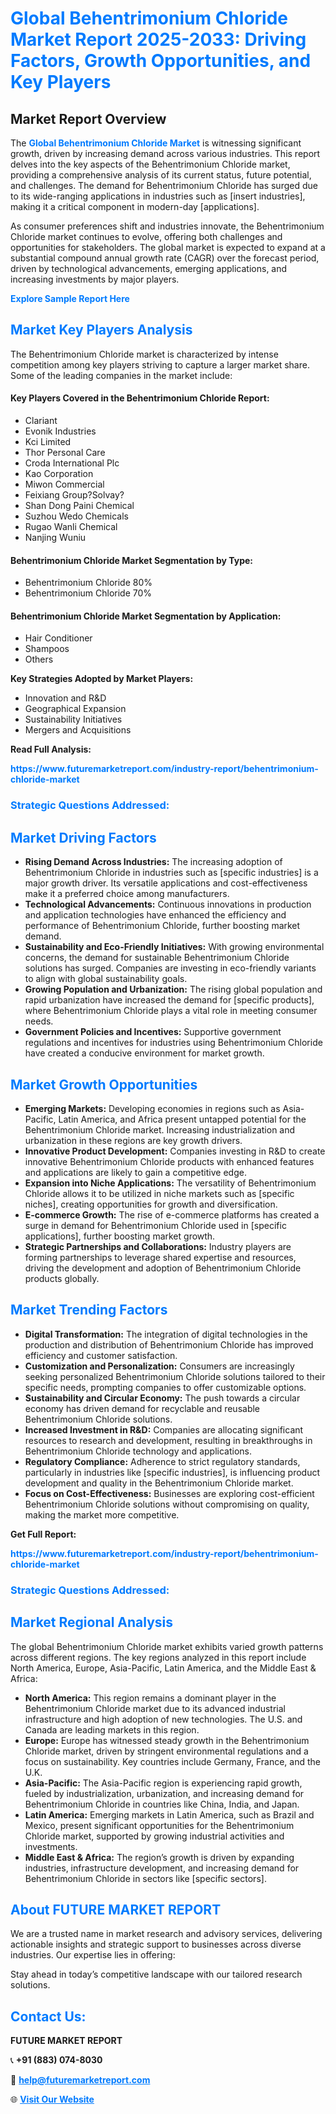 <h1 style="color: #007BFF;">Global Behentrimonium Chloride Market Report 2025-2033: Driving Factors, Growth Opportunities, and Key Players</h1>

<section id="overview">
<h2>Market Report Overview</h2>
<p>The <a href="https://www.futuremarketreport.com/industry-report/behentrimonium-chloride-market" style="color: #007BFF; text-decoration: none;"><strong>Global Behentrimonium Chloride Market</strong></a> is witnessing significant growth, driven by increasing demand across various industries. This report delves into the key aspects of the Behentrimonium Chloride market, providing a comprehensive analysis of its current status, future potential, and challenges. The demand for Behentrimonium Chloride has surged due to its wide-ranging applications in industries such as [insert industries], making it a critical component in modern-day [applications].</p>
<p>As consumer preferences shift and industries innovate, the Behentrimonium Chloride market continues to evolve, offering both challenges and opportunities for stakeholders. The global market is expected to expand at a substantial compound annual growth rate (CAGR) over the forecast period, driven by technological advancements, emerging applications, and increasing investments by major players.</p>
</section>

<section id="overview">
<p><a href="https://www.futuremarketreport.com/request-sample/reportId=30595" style="color: #007BFF; text-decoration: none;"><strong>Explore Sample Report Here</strong></a></p>
</section>

<section id="key-players">
<h2 style="color: #007BFF;">Market Key Players Analysis</h2>
<p>The Behentrimonium Chloride market is characterized by intense competition among key players striving to capture a larger market share. Some of the leading companies in the market include:</p>
<h4>Key Players Covered in the Behentrimonium Chloride Report:</h4>
<ul><li>Clariant</li><li>Evonik Industries</li><li>Kci Limited</li><li>Thor Personal Care</li><li>Croda International Plc</li><li>Kao Corporation</li><li>Miwon Commercial</li><li>Feixiang Group?Solvay?</li><li>Shan Dong Paini Chemical</li><li>Suzhou Wedo Chemicals</li><li>Rugao Wanli Chemical</li><li>Nanjing Wuniu</li></ul>
<h4>Behentrimonium Chloride Market Segmentation by Type:</h4>
<ul><li>Behentrimonium Chloride 80%</li><li>Behentrimonium Chloride 70%</li></ul>

<h4>Behentrimonium Chloride Market Segmentation by Application:</h4>
<ul><li>Hair Conditioner</li><li>Shampoos</li><li>Others</li></ul>
<p><strong>Key Strategies Adopted by Market Players:</strong></p>
<ul>
<li>Innovation and R&D</li>
<li>Geographical Expansion</li>
<li>Sustainability Initiatives</li>
<li>Mergers and Acquisitions</li>
</ul>
</section>

<section>
<p><strong>Read Full Analysis: </strong></p><a href="https://www.futuremarketreport.com/industry-report/behentrimonium-chloride-market" style="color: #007BFF; text-decoration: none;"><strong>https://www.futuremarketreport.com/industry-report/behentrimonium-chloride-market</strong></a>
<h3 style="color: #007BFF;">Strategic Questions Addressed:</h3>
</section>

<section id="driving-factors">
<h2 style="color: #007BFF;">Market Driving Factors</h2>
<ul>
<li><strong>Rising Demand Across Industries:</strong> The increasing adoption of Behentrimonium Chloride in industries such as [specific industries] is a major growth driver. Its versatile applications and cost-effectiveness make it a preferred choice among manufacturers.</li>
<li><strong>Technological Advancements:</strong> Continuous innovations in production and application technologies have enhanced the efficiency and performance of Behentrimonium Chloride, further boosting market demand.</li>
<li><strong>Sustainability and Eco-Friendly Initiatives:</strong> With growing environmental concerns, the demand for sustainable Behentrimonium Chloride solutions has surged. Companies are investing in eco-friendly variants to align with global sustainability goals.</li>
<li><strong>Growing Population and Urbanization:</strong> The rising global population and rapid urbanization have increased the demand for [specific products], where Behentrimonium Chloride plays a vital role in meeting consumer needs.</li>
<li><strong>Government Policies and Incentives:</strong> Supportive government regulations and incentives for industries using Behentrimonium Chloride have created a conducive environment for market growth.</li>
</ul>
</section>

<section id="growth-opportunities">
<h2 style="color: #007BFF;">Market Growth Opportunities</h2>
<ul>
<li><strong>Emerging Markets:</strong> Developing economies in regions such as Asia-Pacific, Latin America, and Africa present untapped potential for the Behentrimonium Chloride market. Increasing industrialization and urbanization in these regions are key growth drivers.</li>
<li><strong>Innovative Product Development:</strong> Companies investing in R&D to create innovative Behentrimonium Chloride products with enhanced features and applications are likely to gain a competitive edge.</li>
<li><strong>Expansion into Niche Applications:</strong> The versatility of Behentrimonium Chloride allows it to be utilized in niche markets such as [specific niches], creating opportunities for growth and diversification.</li>
<li><strong>E-commerce Growth:</strong> The rise of e-commerce platforms has created a surge in demand for Behentrimonium Chloride used in [specific applications], further boosting market growth.</li>
<li><strong>Strategic Partnerships and Collaborations:</strong> Industry players are forming partnerships to leverage shared expertise and resources, driving the development and adoption of Behentrimonium Chloride products globally.</li>
</ul>
</section>

<section id="trending-factors">
<h2 style="color: #007BFF;">Market Trending Factors</h2>
<ul>
<li><strong>Digital Transformation:</strong> The integration of digital technologies in the production and distribution of Behentrimonium Chloride has improved efficiency and customer satisfaction.</li>
<li><strong>Customization and Personalization:</strong> Consumers are increasingly seeking personalized Behentrimonium Chloride solutions tailored to their specific needs, prompting companies to offer customizable options.</li>
<li><strong>Sustainability and Circular Economy:</strong> The push towards a circular economy has driven demand for recyclable and reusable Behentrimonium Chloride solutions.</li>
<li><strong>Increased Investment in R&D:</strong> Companies are allocating significant resources to research and development, resulting in breakthroughs in Behentrimonium Chloride technology and applications.</li>
<li><strong>Regulatory Compliance:</strong> Adherence to strict regulatory standards, particularly in industries like [specific industries], is influencing product development and quality in the Behentrimonium Chloride market.</li>
<li><strong>Focus on Cost-Effectiveness:</strong> Businesses are exploring cost-efficient Behentrimonium Chloride solutions without compromising on quality, making the market more competitive.</li>
</ul>
</section>

<section>
<p><strong>Get Full Report: </strong></p><a href="https://www.futuremarketreport.com/industry-report/behentrimonium-chloride-market" style="color: #007BFF; text-decoration: none;"><strong>https://www.futuremarketreport.com/industry-report/behentrimonium-chloride-market</strong></a>
<h3 style="color: #007BFF;">Strategic Questions Addressed:</h3>
</section>


<section id="regional-analysis">
<h2 style="color: #007BFF;">Market Regional Analysis</h2>
<p>The global Behentrimonium Chloride market exhibits varied growth patterns across different regions. The key regions analyzed in this report include North America, Europe, Asia-Pacific, Latin America, and the Middle East & Africa:</p>
<ul>
<li><strong>North America:</strong> This region remains a dominant player in the Behentrimonium Chloride market due to its advanced industrial infrastructure and high adoption of new technologies. The U.S. and Canada are leading markets in this region.</li>
<li><strong>Europe:</strong> Europe has witnessed steady growth in the Behentrimonium Chloride market, driven by stringent environmental regulations and a focus on sustainability. Key countries include Germany, France, and the U.K.</li>
<li><strong>Asia-Pacific:</strong> The Asia-Pacific region is experiencing rapid growth, fueled by industrialization, urbanization, and increasing demand for Behentrimonium Chloride in countries like China, India, and Japan.</li>
<li><strong>Latin America:</strong> Emerging markets in Latin America, such as Brazil and Mexico, present significant opportunities for the Behentrimonium Chloride market, supported by growing industrial activities and investments.</li>
<li><strong>Middle East & Africa:</strong> The region’s growth is driven by expanding industries, infrastructure development, and increasing demand for Behentrimonium Chloride in sectors like [specific sectors].</li>
</ul>
</section>

<footer>
<h2 style="color: #007BFF;">About FUTURE MARKET REPORT</h2>
<p>We are a trusted name in market research and advisory services, delivering actionable insights and strategic support to businesses across diverse industries. Our expertise lies in offering:</p>

<p>Stay ahead in today’s competitive landscape with our tailored research solutions.</p>

<h2 style="color: #007BFF;">Contact Us:</h2>
<p><strong>FUTURE MARKET REPORT</strong></p>
<p>📞 <strong>+91 (883) 074-8030</strong></p>
<p>📧 <strong><a href="mailto:help@futuremarketreport.com" style="color: #007BFF;">help@futuremarketreport.com</a></strong></p>
<p>🌐 <strong><a href="https://www.futuremarketreport.com/" style="color: #007BFF;">Visit Our Website</a></strong></p>
</footer>
